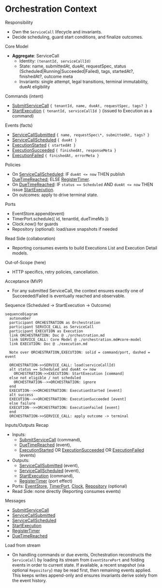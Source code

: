 # Orchestration Context

Responsibility

- Own the `ServiceCall` lifecycle and invariants.
- Decide scheduling, guard start conditions, and finalize outcomes.

Core Model

- **Aggregate**: ServiceCall
  - Identity: `(tenantId, serviceCallId)`
  - State: name, submittedAt, dueAt, requestSpec, status (Scheduled|Running|Succeeded|Failed), tags, startedAt?, finishedAt?, outcome meta
  - Invariants: single attempt, legal transitions, terminal immutability, dueAt eligibility

Commands (intent)

- [SubmitServiceCall] `{ tenantId, name, dueAt, requestSpec, tags? }`
- [StartExecution] `{ tenantId, serviceCallId }` (issued to Execution as a command)

Events (facts)

- [ServiceCallSubmitted] `{ name, requestSpec\*, submittedAt, tags? }`
- [ServiceCallScheduled] `{ dueAt }`
- [ExecutionStarted] `{ startedAt }`
- [ExecutionSucceeded] `{ finishedAt, responseMeta }`
- [ExecutionFailed] `{ finishedAt, errorMeta }`

Policies

- On [ServiceCallScheduled]:
  IF `dueAt <= now`
  THEN publish [DueTimeReached];
  ELSE [RegisterTimer].
- On [DueTimeReached]:
  IF `status == Scheduled` AND `dueAt <= now`
  THEN issue [StartExecution].
- On outcomes: apply to drive terminal state.

Ports

- EventStore.append(event)
- TimerPort.schedule({ id, tenantId, dueTimeMs })
- Clock.now() for guards
- Repository (optional): load/save snapshots if needed

Read Side (collaboration)

- Reporting consumes events to build Executions List and Execution Detail models.

Out-of-Scope (here)

- HTTP specifics, retry policies, cancellation.

Acceptance (MVP)

- For any submitted ServiceCall, the context ensures exactly one of Succeeded/Failed is eventually reached and observable.

Sequence (Scheduled → StartExecution → Outcome)

```mermaid
sequenceDiagram
  autonumber
  participant ORCHESTRATION as Orchestration
  participant SERVICE_CALL as ServiceCall
  participant EXECUTION as Execution
  link ORCHESTRATION: Doc @ ./orchestration.md
  link SERVICE_CALL: Core Model @ ./orchestration.md#core-model
  link EXECUTION: Doc @ ./execution.md

  Note over ORCHESTRATION,EXECUTION: solid = command/port, dashed = event

  ORCHESTRATION->>SERVICE_CALL: load(serviceCallId)
  alt status == Scheduled and dueAt <= now
    ORCHESTRATION->>EXECUTION: StartExecution [command]
  else not eligible / not scheduled
    ORCHESTRATION-->>ORCHESTRATION: ignore
  end
  EXECUTION-->>ORCHESTRATION: ExecutionStarted [event]
  alt success
  EXECUTION-->>ORCHESTRATION: ExecutionSucceeded [event]
  else failure
  EXECUTION-->>ORCHESTRATION: ExecutionFailed [event]
  end
  ORCHESTRATION->>SERVICE_CALL: apply outcome -> terminal
```

Inputs/Outputs Recap

- Inputs:
  - [SubmitServiceCall] (command),
  - [DueTimeReached] (event),
  - [ExecutionStarted] OR [ExecutionSucceeded] OR [ExecutionFailed] (events)
- Outputs:
  - [ServiceCallSubmitted] (event),
  - [ServiceCallScheduled] (event),
  - [StartExecution] (command),
  - [RegisterTimer] (port effect)
- Ports: [EventStore], [TimerPort], [Clock], [Repository] (optional)
- Read Side: none directly (Reporting consumes events)

Messages

- [SubmitServiceCall]
- [ServiceCallSubmitted]
- [ServiceCallScheduled]
- [StartExecution]
- [RegisterTimer]
- [DueTimeReached]

Load from stream

- On handling commands or due events, Orchestration reconstructs the `ServiceCall` by loading its stream from `EventStorePort` and folding events in order to current state. If available, a recent snapshot (via optional `Repository`) may be read first, then remaining events applied. This keeps writes append-only and ensures invariants derive solely from the event history.

[SubmitServiceCall]: ../messages.md#submitservicecall
[ServiceCallSubmitted]: ../messages.md#servicecallsubmitted
[ServiceCallScheduled]: ../messages.md#servicecallscheduled
[StartExecution]: ../messages.md#startexecution
[RegisterTimer]: ../messages.md#registertimer
[DueTimeReached]: ../messages.md#duetimereached
[ExecutionStarted]: ../messages.md#executionstarted
[ExecutionSucceeded]: ../messages.md#executionsucceeded
[ExecutionFailed]: ../messages.md#executionfailed
[EventStore]: ../ports.md#eventstoreport
[TimerPort]: ../ports.md#timerport
[Clock]: ../ports.md#clockport
[Repository]: ../ports.md#repository
